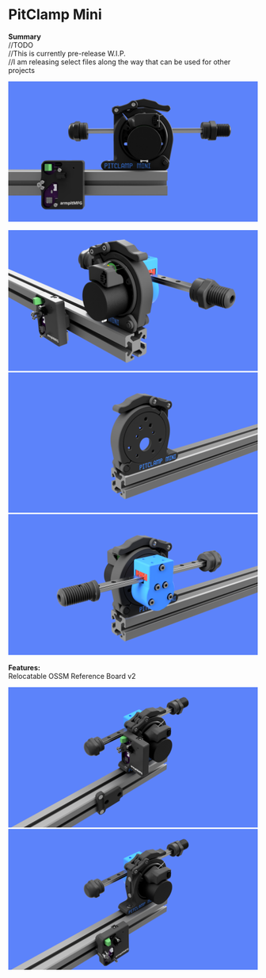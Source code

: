 # PitClamp Mini

**Summary**  
//TODO  
//This is currently pre-release W.I.P.  
//I am releasing select files along the way that can be used for other projects

![](BETA/Images/PitClamp_Mini_Profile.png)

![](BETA/Images/PitClamp_Mini_Motor_Front.png)
![](BETA/Images/PitClamp_Mini_Primary_Bare.png)
![](BETA/Images/PitClamp_Mini_Primary_Built.png)

**Features:**  
Relocatable OSSM Reference Board v2

![](BETA/Images/PitClamp_Mini_Overall_Board_Attached.png)
![](BETA/Images/PitClamp_Mini_Overall_Board_External.png)

